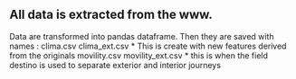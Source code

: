 <h2>All data is extracted from the www.</h2>
Data are transformed into pandas dataframe.
Then they are saved with names :
clima.csv
clima_ext.csv * This is create with new features derived from the originals
movility.csv
movility_ext.csv * this is when the field destino is used to separate exterior and interior journeys 
